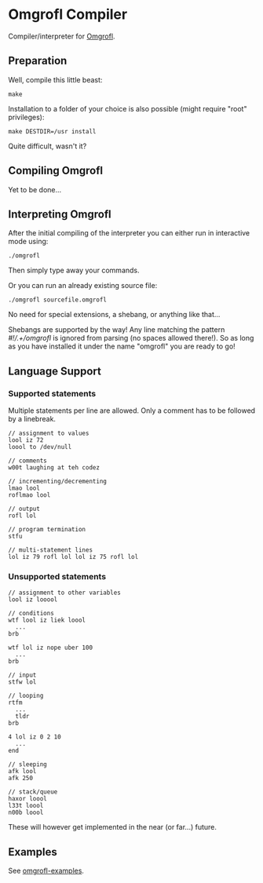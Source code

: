 # Omgrofl Compiler

Compiler/interpreter for [Omgrofl](http://esolangs.org/wiki/Omgrofl).


## Preparation

Well, compile this little beast:

    make

Installation to a folder of your choice is also possible
(might require "root" privileges):

    make DESTDIR=/usr install

Quite difficult, wasn't it?


## Compiling Omgrofl

Yet to be done...

## Interpreting Omgrofl

After the initial compiling of the interpreter you can either
run in interactive mode using:

    ./omgrofl

Then simply type away your commands.

Or you can run an already existing source file:

    ./omgrofl sourcefile.omgrofl

No need for special extensions, a shebang, or anything like that...

Shebangs are supported by the way! Any line matching the pattern
*#!/.+/omgrofl* is ignored from parsing (no spaces allowed there!).
So as long as you have installed it under the name "omgrofl" you
are ready to go!


## Language Support

### Supported statements

Multiple statements per line are allowed.
Only a comment has to be followed by a linebreak.

    // assignment to values
    lool iz 72
    loool to /dev/null

    // comments
    w00t laughing at teh codez

    // incrementing/decrementing
    lmao lool
    roflmao lool

    // output
    rofl lol

    // program termination
    stfu

    // multi-statement lines
    lol iz 79 rofl lol lol iz 75 rofl lol

### Unsupported statements

    // assignment to other variables
    lool iz looool

    // conditions
    wtf lool iz liek loool
      ...
    brb

    wtf lol iz nope uber 100
      ...
    brb

    // input
    stfw lol

    // looping
    rtfm
      ...
      tldr
    brb

    4 lol iz 0 2 10
      ...
    end

    // sleeping
    afk lool
    afk 250

    // stack/queue
    haxor loool
    l33t loool
    n00b loool

These will however get implemented in the near (or far...) future.


## Examples

See [omgrofl-examples](https://github.com/mneudert/omgrofl-examples).
